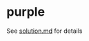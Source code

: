 # purple
See [solution.md](https://github.com/CallidusAsinus/purple/blob/main/solution.md) for details
